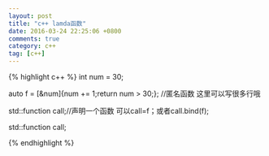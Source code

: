```yaml
---
layout: post
title: "c++ lamda函数"
date: 2016-03-24 22:25:06 +0800
comments: true
category: c++
tag: [c++]
---
```

{%  highlight c++ %}
int num = 30;

auto f = [&num]{num += 1;return num > 30;}; //匿名函数 这里可以写很多行哦

std::function call;//声明一个函数 可以call=f；或者call.bind(f);

std::function call;

{% endhighlight %}